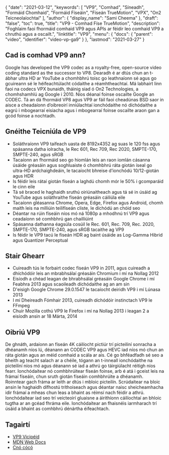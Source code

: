 {
  "date": "2021-03-12",
  "keywords": [
"VP9",
"Comhad",
"Síneadh",
"Formáid Chomhaid",
"Formáid Físeáin",
"Físeán TrueMotion",
"VPX",
"On2 Teicneolaíochtaí"
],
  "author": {
    "display_name": "Sami Cheema"
},
  "draft": "false",
  "toc": true,
  "title": "VP9 - Comhad Físe TrueMotion",
  "description": "Foghlaim faoi fhormáid comhaid VP9 agus APIs ar féidir leo comhaid VP9 a chruthú agus a oscailt.",
  "linktitle": "VP9",
  "menu": {
    "docs": {
      "parent": "video",
      "identifier": "video-vp-ga9"
}
},
  "lastmod": "2021-03-27"
}

## Cad is comhad VP9 ann?

Google has developed the VP9 codec as a royalty-free, open-source video coding standard as the successor to VP8. Dearadh é ar dtús chun an t-ábhar ultra HD ar YouTube a chomhbhrú toisc go leathnaíonn sé agus go gcuireann sé le héifeachtúlacht códaithe a réamhtheachtaí. Má labhairt linn faoi na codecs VPX bunaidh, tháinig siad ó On2 Technologies, a chomhshamhlú ag Google i 2010. Níos déanaí foinse oscailte Google an CODEC. Tá an dá fhormáid VP8 agus VP9 ar fáil faoi cheadúnas BSD saor in aisce a cheadaíonn d’oibreoirí inniúlachtaí ionchódaithe nó díchódaithe a eagrú i mbogearraí eisiacha agus i mbogearraí foinse oscailte araon gan a gcód foinse a nochtadh.

## Gnéithe Teicniúla de VP9

* Soláthraíonn VP9 taifeach uasta de 8192x4352 ag suas le 120 fss agus spásanna datha iolracha, le Rec 601, Rec 709, Rec 2020, SMPTE-170, SMPTE-240, agus sRGB
* Tacaíonn an fhormáid seo go hiomlán leis an raon iomlán cásanna úsáide gréasáin agus soghluaiste ó chomhbhrú ráta giotán íseal go ultra-HD ardchaighdeáin, le tacaíocht bhreise d’ionchódú 10/12-giotán agus HDR
* Is féidir leis rátaí giotán físeán a laghdú chomh mór le 50% i gcomparáid le cinn eile
* Tá sé braced le haghaidh sruthú oiriúnaitheach agus tá sé in úsáid ag YouTube agus soláthraithe físeán gréasáin cáiliúla eile
* Tacaíonn gléasanna Chrome, Opera, Edge, Firefox agus Android, chomh maith leis na milliúin teilifíseán cliste, le díchódú an chóid seo
* Déantar na rúin físeáin níos mó ná 1080p a mhodhnú trí VP9 agus ceadaíonn sé comhbhrú gan chailliúint
* Spásanna dathanna éagsúla cosúil le Rec. 601, Rec. 709, Rec. 2020, SMPTE-170, SMPTE-240, agus sRGB tacaithe ag VP9
* Is féidir le VP9 tacú le físeán HDR ag baint úsáide as Log-Gamma Hibrid agus Quantizer Perceptual


## Stair Ghearr

 *  Cuireadh tús le forbairt codec físeán VP9 in 2011, agus cuireadh a dhíchódóir leis an mbrabhsálaí gréasáin Chromium i mí na Nollag 2012
 *  Eisíodh a chéad leagan de bhrabhsálaí gréasáin Google Chrome i mí Feabhra 2013 agus scaoileadh díchódaithe ag an am sin
 *  D'eisigh Google Chrome 29.0.1547 le tacaíocht deiridh VP9 i mí Lúnasa 2013
 *  I mí Dheireadh Fómhair 2013, cuireadh díchódóir instinctach VP9 le FFmpeg
 *  Chuir Mozilla cothú VP9 le Firefox i mí na Nollag 2013 i leagan 2 a eisíodh ansin ar 18 Márta, 2014
 
## Oibriú VP9

De ghnáth, ardaíonn an físeán 4K cáilíocht pictiúr trí picteilíní sonracha a dhéanamh níos lú, déanann an CODEC VP9 agus HEVC iad níos mó chun an ráta giotán agus an méid comhaid a scála ar ais. Cé go bhféadfadh sé seo a bheith ag teacht salach ar a chéile, tógann an t-inneall ionchódaithe na picteilíní níos mó agus déanann sé iad a athrú go táirgiúlacht réitigh níos fearr. Ionchódaítear nó comhbhrúitear físeán foinse, arb é atá i gceist leis na frámaí físeáin, chun sruth giotán físeáin comhbhrúite a dhéanamh. Roinntear gach fráma ar leith ar dtús i mbloic picteilín. Scrúdaítear na bloic ansin le haghaidh dífhostú tríthoiseach agus déantar naisc sheicheamhacha idir frámaí a mheas chun leas a bhaint as réimsí nach féidir a athrú. Ionchódaítear iad seo trí veicteoirí gluaisne a áirithíonn cáilíochtaí an bhloic tugtha ar an gcéad fhráma eile. Ionchódaítear an fhaisnéis iarmharach trí úsáid a bhaint as comhbhrú dénártha éifeachtach.

## Tagairtí

 * [VP9 Vicipéid]( https://ga.wikipedia.org/wiki/VP9)
 * [MDN Web Docs](https://developer.mozilla.org/en-US/docs/Web/Media/Formats/Video_codecs#vp9)
 * [Cnó cócó]( https://www.coconut.co/)

